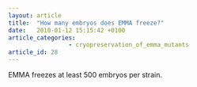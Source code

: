 ```yaml
---
layout: article
title:  "How many embryos does EMMA freeze?"
date:   2010-01-12 15:15:42 +0100
article_categories:
                 - cryopreservation_of_emma_mutants
article_id: 28
---
```


EMMA freezes at least 500 embryos per strain.